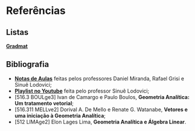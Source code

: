 # Referências

## Listas

[**Gradmat**](https://gradmat.ufabc.edu.br/disciplinas/ga/listas-de-exercicios/)

## Bibliografia

- [**Notas de Aulas**](https://gradmat.ufabc.edu.br/disciplinas/ga/notas-de-aulas/) feitas pelos professores Daniel Miranda, Rafael Grisi e Sinuê Lodovici;
- [**Playlist no Youtube**](https://www.youtube.com/playlist?list=PLVOmlKXHjyRWZu9KALASYzZkTuQbOv3FB) feita pelo professor Sinuê Lodovici;
- \[516.3 BOULge3\] Ivan de Camargo e Paulo Boulos, **Geometria Analítica: Um tratamento vetorial**;
- \[516.311 MELLve2\] Dorival A. De Mello e Renate G. Watanabe, **Vetores e uma iniciação à Geometria Analítica**;
- \[512 LIMAge2\] Elon Lages Lima, **Geometria Analítica e Álgebra Linear**.